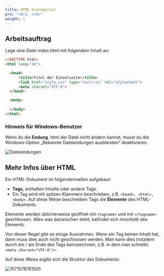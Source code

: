 ```yaml
---
title: HTML Grundgerüst
pre: "<b>1. </b>"
weight: 1
---
```


## Arbeitsauftrag

Lege eine Datei index.html mit folgendem Inhalt an:

```html
<!DOCTYPE html>
<html lang="de">

  <head>
      <title>Titel der Einzelseite</title>
      <link href="style.css" type="text/css" rel="stylesheet">
      <meta charset="UTF-8">
  </head>

  <body>
 
  </body>
</html>
```

### Hinweis für Windows-Benutzer

Wenn du die **Endung** .html der Datei nicht ändern kannst, musst du die Windows-Option „Bekannte Dateiendungen ausblenden“ deaktivieren.

![Dateiendungen](/html/dateiendungen.png)

## Mehr Infos über HTML

Ein HTML-Dokument ist folgendermaßen aufgebaut:

* **Tags**, enthalten Inhalte oder andere Tags. 
* Ein Tag wird mit spitzen Klammern beschrieben, z.B. `<head>, <html>, <body>`. Auf diese Weise beschreiben Tags die **Elemente** des HTML-Dokuments. 

Elemente werden üblicherweise geöffnet mit `<tagname>` und mit `</tagname>` geschlossen. Alles was dazwischen steht, befindet sich *innerhalb* des Elements. 

Von dieser Regel gibt es einige Ausnahmen. Wenn ein Tag keinen Inhalt hat, dann muss dies auch nicht geschlossen werden. Man kann dies trotzdem durch ein / am Ende des Tags kennzeichnen, z.B. in dem man schreibt: `<meta charset="UTF-8"/>`.  

Auf diese Weise ergibt sich die Struktur des Dokuments:

![1571578761505](/html/htmlstruktur.png)